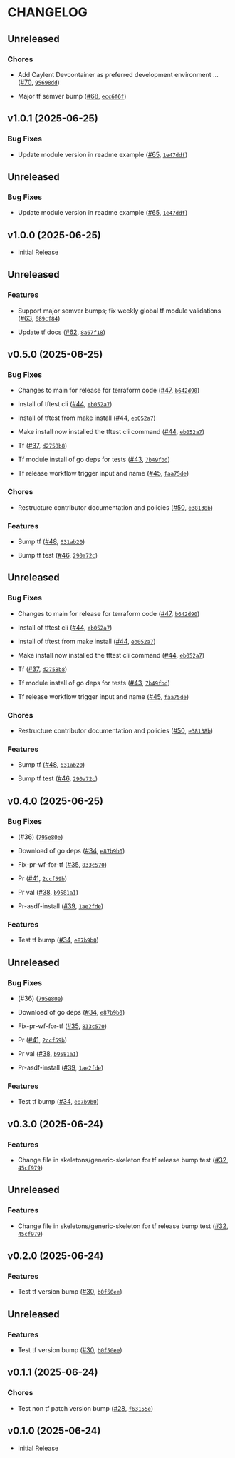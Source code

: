 # CHANGELOG

<!-- version list -->

## Unreleased

### Chores

- Add Caylent Devcontainer as preferred development environment …
  ([#70](https://github.com/caylent-solutions/terraform-modules/pull/70),
  [`95698dd`](https://github.com/caylent-solutions/terraform-modules/commit/95698dd2cdd9e4bb7ad6a939f1c39295267e7b0e))

- Major tf semver bump ([#68](https://github.com/caylent-solutions/terraform-modules/pull/68),
  [`ecc6f6f`](https://github.com/caylent-solutions/terraform-modules/commit/ecc6f6f277bc996db08e0cfe5b9c211a52bb5f4d))


## v1.0.1 (2025-06-25)

### Bug Fixes

- Update module version in readme example
  ([#65](https://github.com/caylent-solutions/terraform-modules/pull/65),
  [`1e47ddf`](https://github.com/caylent-solutions/terraform-modules/commit/1e47ddf071c1726863dcb379b97a1e3474b61409))


## Unreleased

### Bug Fixes

- Update module version in readme example
  ([#65](https://github.com/caylent-solutions/terraform-modules/pull/65),
  [`1e47ddf`](https://github.com/caylent-solutions/terraform-modules/commit/1e47ddf071c1726863dcb379b97a1e3474b61409))


## v1.0.0 (2025-06-25)

- Initial Release

## Unreleased

### Features

- Support major semver bumps; fix weekly global tf module validations
  ([#63](https://github.com/caylent-solutions/terraform-modules/pull/63),
  [`689cf84`](https://github.com/caylent-solutions/terraform-modules/commit/689cf844920e253663700399b8ca8bcff85d0b05))

- Update tf docs ([#62](https://github.com/caylent-solutions/terraform-modules/pull/62),
  [`8a67f18`](https://github.com/caylent-solutions/terraform-modules/commit/8a67f18a930c8bfeb4af27a82de117c3b303e55c))


## v0.5.0 (2025-06-25)

### Bug Fixes

- Changes to main for release for terraform code
  ([#47](https://github.com/caylent-solutions/terraform-modules/pull/47),
  [`b642d90`](https://github.com/caylent-solutions/terraform-modules/commit/b642d90872c546b5a45ebcab1787bec7f35ca704))

- Install of tftest cli ([#44](https://github.com/caylent-solutions/terraform-modules/pull/44),
  [`eb052a7`](https://github.com/caylent-solutions/terraform-modules/commit/eb052a77bf43f9236a7da08f5f335b6ce5530e65))

- Install of tftest from make install
  ([#44](https://github.com/caylent-solutions/terraform-modules/pull/44),
  [`eb052a7`](https://github.com/caylent-solutions/terraform-modules/commit/eb052a77bf43f9236a7da08f5f335b6ce5530e65))

- Make install now installed the tftest cli command
  ([#44](https://github.com/caylent-solutions/terraform-modules/pull/44),
  [`eb052a7`](https://github.com/caylent-solutions/terraform-modules/commit/eb052a77bf43f9236a7da08f5f335b6ce5530e65))

- Tf ([#37](https://github.com/caylent-solutions/terraform-modules/pull/37),
  [`d2758b8`](https://github.com/caylent-solutions/terraform-modules/commit/d2758b8d41c15ed0b94f71fc479429baa5283116))

- Tf module install of go deps for tests
  ([#43](https://github.com/caylent-solutions/terraform-modules/pull/43),
  [`7b49fbd`](https://github.com/caylent-solutions/terraform-modules/commit/7b49fbddd639cd95056ccc6c366480cb2da8db80))

- Tf release workflow trigger input and name
  ([#45](https://github.com/caylent-solutions/terraform-modules/pull/45),
  [`faa75de`](https://github.com/caylent-solutions/terraform-modules/commit/faa75de9e126d796ab79846bb3814009feac018a))

### Chores

- Restructure contributor documentation and policies
  ([#50](https://github.com/caylent-solutions/terraform-modules/pull/50),
  [`e38138b`](https://github.com/caylent-solutions/terraform-modules/commit/e38138b2d5957a2280610b120a3d9b28ba335aad))

### Features

- Bump tf ([#48](https://github.com/caylent-solutions/terraform-modules/pull/48),
  [`631ab20`](https://github.com/caylent-solutions/terraform-modules/commit/631ab20e64e19db2ecce243357c6479cc08c83ec))

- Bump tf test ([#46](https://github.com/caylent-solutions/terraform-modules/pull/46),
  [`290a72c`](https://github.com/caylent-solutions/terraform-modules/commit/290a72c6c34bd1118958ac210ec867a65753edb4))


## Unreleased

### Bug Fixes

- Changes to main for release for terraform code
  ([#47](https://github.com/caylent-solutions/terraform-modules/pull/47),
  [`b642d90`](https://github.com/caylent-solutions/terraform-modules/commit/b642d90872c546b5a45ebcab1787bec7f35ca704))

- Install of tftest cli ([#44](https://github.com/caylent-solutions/terraform-modules/pull/44),
  [`eb052a7`](https://github.com/caylent-solutions/terraform-modules/commit/eb052a77bf43f9236a7da08f5f335b6ce5530e65))

- Install of tftest from make install
  ([#44](https://github.com/caylent-solutions/terraform-modules/pull/44),
  [`eb052a7`](https://github.com/caylent-solutions/terraform-modules/commit/eb052a77bf43f9236a7da08f5f335b6ce5530e65))

- Make install now installed the tftest cli command
  ([#44](https://github.com/caylent-solutions/terraform-modules/pull/44),
  [`eb052a7`](https://github.com/caylent-solutions/terraform-modules/commit/eb052a77bf43f9236a7da08f5f335b6ce5530e65))

- Tf ([#37](https://github.com/caylent-solutions/terraform-modules/pull/37),
  [`d2758b8`](https://github.com/caylent-solutions/terraform-modules/commit/d2758b8d41c15ed0b94f71fc479429baa5283116))

- Tf module install of go deps for tests
  ([#43](https://github.com/caylent-solutions/terraform-modules/pull/43),
  [`7b49fbd`](https://github.com/caylent-solutions/terraform-modules/commit/7b49fbddd639cd95056ccc6c366480cb2da8db80))

- Tf release workflow trigger input and name
  ([#45](https://github.com/caylent-solutions/terraform-modules/pull/45),
  [`faa75de`](https://github.com/caylent-solutions/terraform-modules/commit/faa75de9e126d796ab79846bb3814009feac018a))

### Chores

- Restructure contributor documentation and policies
  ([#50](https://github.com/caylent-solutions/terraform-modules/pull/50),
  [`e38138b`](https://github.com/caylent-solutions/terraform-modules/commit/e38138b2d5957a2280610b120a3d9b28ba335aad))

### Features

- Bump tf ([#48](https://github.com/caylent-solutions/terraform-modules/pull/48),
  [`631ab20`](https://github.com/caylent-solutions/terraform-modules/commit/631ab20e64e19db2ecce243357c6479cc08c83ec))

- Bump tf test ([#46](https://github.com/caylent-solutions/terraform-modules/pull/46),
  [`290a72c`](https://github.com/caylent-solutions/terraform-modules/commit/290a72c6c34bd1118958ac210ec867a65753edb4))


## v0.4.0 (2025-06-25)

### Bug Fixes

- (#36)
  ([`795e80e`](https://github.com/caylent-solutions/terraform-modules/commit/795e80e1cea9e2a3f9ccedfa36278a9b3fd018ea))

- Download of go deps ([#34](https://github.com/caylent-solutions/terraform-modules/pull/34),
  [`e87b9b0`](https://github.com/caylent-solutions/terraform-modules/commit/e87b9b08e68c49aa6fab32540b9bbe8b8cf5a72b))

- Fix-pr-wf-for-tf ([#35](https://github.com/caylent-solutions/terraform-modules/pull/35),
  [`833c570`](https://github.com/caylent-solutions/terraform-modules/commit/833c57007de3d08796750d92e0ddac9c827cee4c))

- Pr ([#41](https://github.com/caylent-solutions/terraform-modules/pull/41),
  [`2ccf59b`](https://github.com/caylent-solutions/terraform-modules/commit/2ccf59bd613b9a3629b32ea21b4c8628f40d6725))

- Pr val ([#38](https://github.com/caylent-solutions/terraform-modules/pull/38),
  [`b9581a1`](https://github.com/caylent-solutions/terraform-modules/commit/b9581a1859740ee59d0e84d87f66cc4fab91ad6b))

- Pr-asdf-install ([#39](https://github.com/caylent-solutions/terraform-modules/pull/39),
  [`1ae2fde`](https://github.com/caylent-solutions/terraform-modules/commit/1ae2fded4fbcfc362f54f4eefffd8a5f0320d20a))

### Features

- Test tf bump ([#34](https://github.com/caylent-solutions/terraform-modules/pull/34),
  [`e87b9b0`](https://github.com/caylent-solutions/terraform-modules/commit/e87b9b08e68c49aa6fab32540b9bbe8b8cf5a72b))


## Unreleased

### Bug Fixes

- (#36)
  ([`795e80e`](https://github.com/caylent-solutions/terraform-modules/commit/795e80e1cea9e2a3f9ccedfa36278a9b3fd018ea))

- Download of go deps ([#34](https://github.com/caylent-solutions/terraform-modules/pull/34),
  [`e87b9b0`](https://github.com/caylent-solutions/terraform-modules/commit/e87b9b08e68c49aa6fab32540b9bbe8b8cf5a72b))

- Fix-pr-wf-for-tf ([#35](https://github.com/caylent-solutions/terraform-modules/pull/35),
  [`833c570`](https://github.com/caylent-solutions/terraform-modules/commit/833c57007de3d08796750d92e0ddac9c827cee4c))

- Pr ([#41](https://github.com/caylent-solutions/terraform-modules/pull/41),
  [`2ccf59b`](https://github.com/caylent-solutions/terraform-modules/commit/2ccf59bd613b9a3629b32ea21b4c8628f40d6725))

- Pr val ([#38](https://github.com/caylent-solutions/terraform-modules/pull/38),
  [`b9581a1`](https://github.com/caylent-solutions/terraform-modules/commit/b9581a1859740ee59d0e84d87f66cc4fab91ad6b))

- Pr-asdf-install ([#39](https://github.com/caylent-solutions/terraform-modules/pull/39),
  [`1ae2fde`](https://github.com/caylent-solutions/terraform-modules/commit/1ae2fded4fbcfc362f54f4eefffd8a5f0320d20a))

### Features

- Test tf bump ([#34](https://github.com/caylent-solutions/terraform-modules/pull/34),
  [`e87b9b0`](https://github.com/caylent-solutions/terraform-modules/commit/e87b9b08e68c49aa6fab32540b9bbe8b8cf5a72b))


## v0.3.0 (2025-06-24)

### Features

- Change file in skeletons/generic-skeleton for tf release bump test
  ([#32](https://github.com/caylent-solutions/terraform-modules/pull/32),
  [`45cf979`](https://github.com/caylent-solutions/terraform-modules/commit/45cf9793434ffe19039f4e2ae8eee2a3677c3696))


## Unreleased

### Features

- Change file in skeletons/generic-skeleton for tf release bump test
  ([#32](https://github.com/caylent-solutions/terraform-modules/pull/32),
  [`45cf979`](https://github.com/caylent-solutions/terraform-modules/commit/45cf9793434ffe19039f4e2ae8eee2a3677c3696))


## v0.2.0 (2025-06-24)

### Features

- Test tf version bump ([#30](https://github.com/caylent-solutions/terraform-modules/pull/30),
  [`b0f50ee`](https://github.com/caylent-solutions/terraform-modules/commit/b0f50eecc183149c47e2b62f55756ed1b6ef686c))


## Unreleased

### Features

- Test tf version bump ([#30](https://github.com/caylent-solutions/terraform-modules/pull/30),
  [`b0f50ee`](https://github.com/caylent-solutions/terraform-modules/commit/b0f50eecc183149c47e2b62f55756ed1b6ef686c))


## v0.1.1 (2025-06-24)

### Chores

- Test non tf patch version bump
  ([#28](https://github.com/caylent-solutions/terraform-modules/pull/28),
  [`f63155e`](https://github.com/caylent-solutions/terraform-modules/commit/f63155e092f022e3604eb17d57751857fdaf4082))


## v0.1.0 (2025-06-24)

- Initial Release
